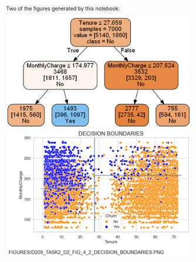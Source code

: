 Two of the figures generated by this notebook:

<kbd>
  <img src="./figures/D209_TASK2_D2_FIG_4_1_CLASSIFICATION_TREE.PNG">
</kbd>

<kbd>
  <img src="./figures/D209_TASK2_D2_FIG_4_2_DECISION_BOUNDARIES.PNG">
</kbd>


